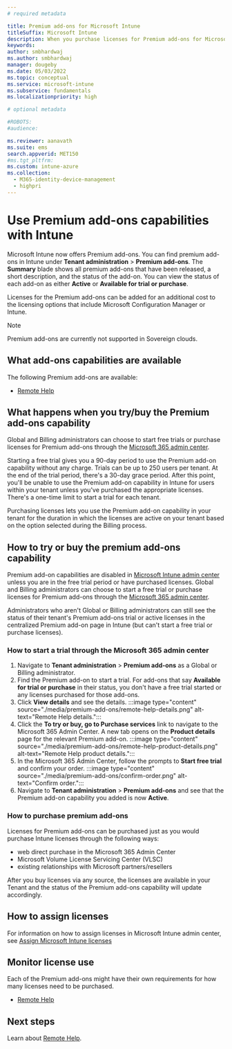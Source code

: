 ```yaml
---
# required metadata

title: Premium add-ons for Microsoft Intune
titleSuffix: Microsoft Intune
description: When you purchase licenses for Premium add-ons for Microsoft Intune, you expand the capabilities for device management with Microsoft Intune.  
keywords:
author: smbhardwaj 
ms.author: smbhardwaj
manager: dougeby
ms.date: 05/03/2022
ms.topic: conceptual
ms.service: microsoft-intune
ms.subservice: fundamentals
ms.localizationpriority: high

# optional metadata

#ROBOTS:
#audience:

ms.reviewer: aanavath
ms.suite: ems
search.appverid: MET150
#ms.tgt_pltfrm:
ms.custom: intune-azure
ms.collection: 
  - M365-identity-device-management 
  - highpri
---
```


# Use Premium add-ons capabilities with Intune

Microsoft Intune now offers Premium add-ons. You can find premium add-ons in Intune under **Tenant administration** > **Premium add-ons**. The **Summary** blade shows all premium add-ons that have been released, a short description, and the status of the add-on. You can view the status of each add-on as either **Active** or **Available for trial or purchase**. 

Licenses for the Premium add-ons can be added for an additional cost to the licensing options that include Microsoft Configuration Manager or Intune.

> [!NOTE]
> Premium add-ons are currently not supported in Sovereign clouds.

## What add-ons capabilities are available 

The following Premium add-ons are available: 

- [Remote Help](..\remote-actions\remote-help.md)

## What happens when you try/buy the Premium add-ons capability 

Global and Billing administrators can choose to start free trials or purchase licenses for Premium add-ons through the [Microsoft 365 admin center](https://admin.microsoft.com).  
 
Starting a free trial gives you a 90-day period to use the Premium add-on capability without any charge. Trials can be up to 250 users per tenant. At the end of the trial period, there's a 30-day grace period. After this point, you'll be unable to use the Premium add-on capability in Intune for users within your tenant unless you've purchased the appropriate licenses. There's a one-time limit to start a trial for each tenant.  
 
Purchasing licenses lets you use the Premium add-on capability in your tenant for the duration in which the licenses are active on your tenant based on the option selected during the Billing process. 

## How to try or buy the premium add-ons capability 

Premium add-on capabilities are disabled in [Microsoft Intune admin center](https://go.microsoft.com/fwlink/?linkid=2109431) unless you are in the free trial period or have purchased licenses. Global and Billing administrators can choose to start a free trial or purchase licenses for Premium add-ons through the [Microsoft 365 admin center](https://admin.microsoft.com). 

Administrators who aren't Global or Billing administrators can still see the status of their tenant's Premium add-ons trial or active licenses in the centralized Premium add-on page in Intune (but can't start a free trial or purchase licenses).  

### How to start a trial through the Microsoft 365 admin center 

1. Navigate to **Tenant administration** > **Premium add-ons** as a Global or Billing administrator.
2. Find the Premium add-on to start a trial. For add-ons that say **Available for trial or purchase** in their status, you don't have a free trial started or any licenses purchased for those add-ons.
3. Click **View details** and see the details. :::image type="content" source="./media/premium-add-ons/remote-help-details.png" alt-text="Remote Help details.":::
4. Click the **To try or buy, go to Purchase services** link to navigate to the Microsoft 365 Admin Center. A new tab opens on the **Product details** page for the relevant Premium add-on. :::image type="content" source="./media/premium-add-ons/remote-help-product-details.png" alt-text="Remote Help product details."::: 
5. In the Microsoft 365 Admin Center, follow the prompts to **Start free trial** and confirm your order. :::image type="content" source="./media/premium-add-ons/confirm-order.png" alt-text="Confirm order."::: 
6. Navigate to **Tenant administration** > **Premium add-ons** and see that the Premium add-on capability you added is now **Active**.

### How to purchase premium add-ons

Licenses for Premium add-ons can be purchased just as you would purchase Intune licenses through the following ways:
   
- web direct purchase in the Microsoft 365 Admin Center
- Microsoft Volume License Servicing Center (VLSC) 
- existing relationships with Microsoft partners/resellers
 
After you buy licenses via any source, the licenses are available in your Tenant and the status of the Premium add-ons capability will update accordingly. 

## How to assign licenses 

For information on how to assign licenses in Microsoft Intune admin center, see [Assign Microsoft Intune licenses](licenses-assign.md)

## Monitor license use 

Each of the Premium add-ons might have their own requirements for how many licenses need to be purchased.

- [Remote Help](..\remote-actions\remote-help.md)

## Next steps

Learn about [Remote Help](..\remote-actions\remote-help.md). 
